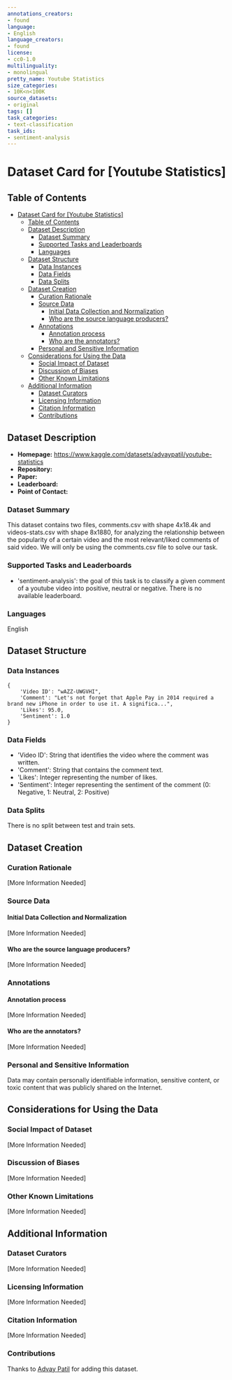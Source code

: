 ```yaml
---
annotations_creators:
- found
language:
- English
language_creators:
- found
license:
- cc0-1.0
multilinguality:
- monolingual
pretty_name: Youtube Statistics
size_categories:
- 10K<n<100K
source_datasets:
- original
tags: []
task_categories:
- text-classification
task_ids:
- sentiment-analysis
---
```


# Dataset Card for [Youtube Statistics]

## Table of Contents
- [Dataset Card for [Youtube Statistics]](#dataset-card-for-youtube-statistics)
  - [Table of Contents](#table-of-contents)
  - [Dataset Description](#dataset-description)
    - [Dataset Summary](#dataset-summary)
    - [Supported Tasks and Leaderboards](#supported-tasks-and-leaderboards)
    - [Languages](#languages)
  - [Dataset Structure](#dataset-structure)
    - [Data Instances](#data-instances)
    - [Data Fields](#data-fields)
    - [Data Splits](#data-splits)
  - [Dataset Creation](#dataset-creation)
    - [Curation Rationale](#curation-rationale)
    - [Source Data](#source-data)
      - [Initial Data Collection and Normalization](#initial-data-collection-and-normalization)
      - [Who are the source language producers?](#who-are-the-source-language-producers)
    - [Annotations](#annotations)
      - [Annotation process](#annotation-process)
      - [Who are the annotators?](#who-are-the-annotators)
    - [Personal and Sensitive Information](#personal-and-sensitive-information)
  - [Considerations for Using the Data](#considerations-for-using-the-data)
    - [Social Impact of Dataset](#social-impact-of-dataset)
    - [Discussion of Biases](#discussion-of-biases)
    - [Other Known Limitations](#other-known-limitations)
  - [Additional Information](#additional-information)
    - [Dataset Curators](#dataset-curators)
    - [Licensing Information](#licensing-information)
    - [Citation Information](#citation-information)
    - [Contributions](#contributions)

## Dataset Description

- **Homepage:** https://www.kaggle.com/datasets/advaypatil/youtube-statistics
- **Repository:** 
- **Paper:**
- **Leaderboard:**
- **Point of Contact:**

### Dataset Summary

This dataset contains two files, comments.csv with shape 4x18.4k and videos-stats.csv with shape 8x1880, for analyzing the relationship between the popularity of a certain video and the most relevant/liked comments of said video. We will only be using the comments.csv file to solve our task.

### Supported Tasks and Leaderboards

- 'sentiment-analysis': the goal of this task is to classify a given comment of a youtube video into positive, neutral or negative. There is no available leaderboard.

### Languages

English

## Dataset Structure

### Data Instances

```
{
    'Video ID': "wAZZ-UWGVHI",
    'Comment': "Let's not forget that Apple Pay in 2014 required a brand new iPhone in order to use it. A significa...",
    'Likes': 95.0,
    'Sentiment': 1.0
}
```

### Data Fields

- 'Video ID': String that identifies the video where the comment was written.
- 'Comment': String that contains the comment text.
- 'Likes': Integer representing the number of likes.
- 'Sentiment': Integer representing the sentiment of the comment (0: Negative, 1: Neutral, 2: Positive)

### Data Splits

There is no split between test and train sets.

## Dataset Creation

### Curation Rationale

[More Information Needed]

### Source Data

#### Initial Data Collection and Normalization

[More Information Needed]

#### Who are the source language producers?

[More Information Needed]

### Annotations

#### Annotation process

[More Information Needed]

#### Who are the annotators?

[More Information Needed]

### Personal and Sensitive Information

Data may contain personally identifiable information, sensitive content, or toxic content that was publicly shared on the Internet.

## Considerations for Using the Data

### Social Impact of Dataset

[More Information Needed]

### Discussion of Biases

[More Information Needed]

### Other Known Limitations

[More Information Needed]

## Additional Information

### Dataset Curators

[More Information Needed]

### Licensing Information

[More Information Needed]

### Citation Information

[More Information Needed]

### Contributions

Thanks to [Advay Patil](https://www.kaggle.com/advaypatil) for adding this dataset.